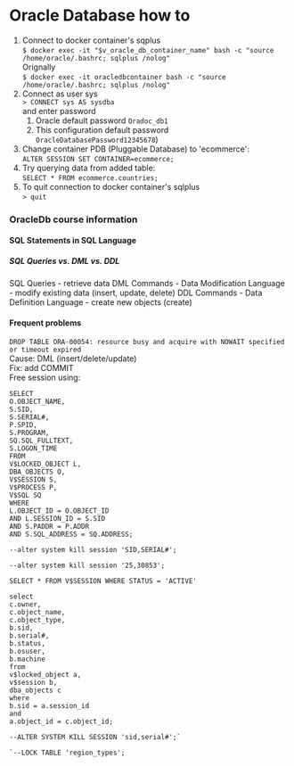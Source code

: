 # Oracle Database how to

1. Connect to docker container's sqplus  
`$ docker exec -it "$v_oracle_db_container_name" bash -c "source /home/oracle/.bashrc; sqlplus /nolog"`  
Orignally  
`$ docker exec -it oracledbcontainer bash -c "source /home/oracle/.bashrc; sqlplus /nolog"`
2. Connect as user sys  
`> CONNECT sys AS sysdba`  
and enter password
    1. Oracle default password `Oradoc_db1`
    2. This configuration default password `OracleDatabasePassword12345678`)
3. Change container PDB (Pluggable Database) to 'ecommerce':  
`ALTER SESSION SET CONTAINER=ecommerce;`
5. Try querying data from added table:  
`SELECT * FROM ecommerce.countries;`
6. To quit connection to docker container's sqlplus  
`> quit`

### OracleDb course information

#### SQL Statements in SQL Language
##### SQL Queries vs. DML vs. DDL
SQL Queries - retrieve data
DML Commands - Data Modification Language - modify existing data (insert, update, delete) 
DDL Commands - Data Definition Language - create new objects (create)

#### Frequent problems
`DROP TABLE ORA-00054: resource busy and acquire with NOWAIT specified or timeout expired` \
Cause: DML (insert/delete/update) \
Fix: add COMMIT \
Free session using:
```
SELECT
O.OBJECT_NAME,
S.SID,
S.SERIAL#,
P.SPID,
S.PROGRAM,
SQ.SQL_FULLTEXT,
S.LOGON_TIME
FROM
V$LOCKED_OBJECT L,
DBA_OBJECTS O,
V$SESSION S,
V$PROCESS P,
V$SQL SQ
WHERE
L.OBJECT_ID = O.OBJECT_ID
AND L.SESSION_ID = S.SID
AND S.PADDR = P.ADDR
AND S.SQL_ADDRESS = SQ.ADDRESS;

--alter system kill session 'SID,SERIAL#';

--alter system kill session '25,30853';
```

`SELECT * FROM V$SESSION WHERE STATUS = 'ACTIVE'`

```
select
c.owner,
c.object_name,
c.object_type,
b.sid,
b.serial#,
b.status,
b.osuser,
b.machine
from
v$locked_object a,
v$session b,
dba_objects c
where
b.sid = a.session_id
and
a.object_id = c.object_id;

--ALTER SYSTEM KILL SESSION 'sid,serial#';`

`--LOCK TABLE 'region_types';
```